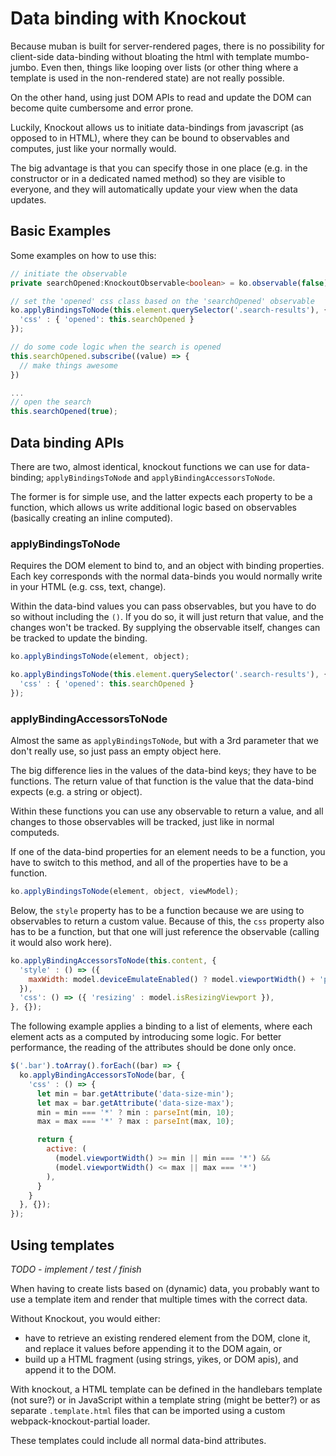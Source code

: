# Data binding with Knockout

Because muban is built for server-rendered pages, there is no possibility for client-side
data-binding without bloating the html with template mumbo-jumbo. Even then, things like
looping over lists (or other thing where a template is used in the non-rendered state) are not
really possible.

On the other hand, using just DOM APIs to read and update the DOM can become quite cumbersome and
error prone.

Luckily, Knockout allows us to initiate data-bindings from javascript (as opposed to in HTML),
where they can be bound to observables and computes, just like your normally would.

The big advantage is that you can specify those in one place (e.g. in the constructor or in a
dedicated named method) so they are visible to everyone, and they will automatically update
your view when the data updates.

## Basic Examples

Some examples on how to use this:

```typescript
// initiate the observable
private searchOpened:KnockoutObservable<boolean> = ko.observable(false);

// set the 'opened' css class based on the 'searchOpened' observable
ko.applyBindingsToNode(this.element.querySelector('.search-results'), {
  'css' : { 'opened': this.searchOpened }
});

// do some code logic when the search is opened
this.searchOpened.subscribe((value) => {
  // make things awesome
})

...
// open the search
this.searchOpened(true);
```

## Data binding APIs

There are two, almost identical, knockout functions we can use for data-binding;
`applyBindingsToNode` and `applyBindingAccessorsToNode`.

The former is for simple use, and the latter expects each property to be a function, which
allows us write additional logic based on observables (basically creating an inline computed).

### applyBindingsToNode

Requires the DOM element to bind to, and an object with binding properties. Each key corresponds
with the normal data-binds you would normally write in your HTML (e.g. css, text, change).

Within the data-bind values you can pass observables, but you have to do so without including
the `()`. If you do so, it will just return that value, and the changes won't be tracked.
By supplying the observable itself, changes can be tracked to update the binding.

```js
ko.applyBindingsToNode(element, object);
```

```js
ko.applyBindingsToNode(this.element.querySelector('.search-results'), {
  'css' : { 'opened': this.searchOpened }
});
```

### applyBindingAccessorsToNode

Almost the same as `applyBindingsToNode`, but with a 3rd parameter that we don't really use,
so just pass an empty object here.

The big difference lies in the values of the data-bind keys; they have to be functions. The
return value of that function is the value that the data-bind expects (e.g. a string or object).

Within these functions you can use any observable to return a value, and all changes to those
observables will be tracked, just like in normal computeds.

If one of the data-bind properties for an element needs to be a function, you have to switch to
this method, and all of the properties have to be a function.

```js
ko.applyBindingsToNode(element, object, viewModel);
```

Below, the `style` property has to be a function because we are using to observables to return
a custom value. Because of this, the `css` property also has to be a function, but that one
will just reference the observable (calling it would also work here).

```js
ko.applyBindingAccessorsToNode(this.content, {
  'style' : () => ({
    maxWidth: model.deviceEmulateEnabled() ? model.viewportWidth() + 'px' : '100%',
  }),
  'css': () => ({ 'resizing' : model.isResizingViewport }),
}, {});
```

The following example  applies a binding to a list of elements, where each element acts as a
computed by introducing some logic. For better performance, the reading of the attributes
should be done only once.

```js
$('.bar').toArray().forEach((bar) => {
  ko.applyBindingAccessorsToNode(bar, {
    'css' : () => {
      let min = bar.getAttribute('data-size-min');
      let max = bar.getAttribute('data-size-max');
      min = min === '*' ? min : parseInt(min, 10);
      max = max === '*' ? max : parseInt(max, 10);

      return {
        active: (
          (model.viewportWidth() >= min || min === '*') &&
          (model.viewportWidth() <= max || max === '*')
        ),
      }
    }
  }, {});
});
```

## Using templates

_TODO - implement / test / finish_

When having to create lists based on (dynamic) data, you probably want to use a template item
and render that multiple times with the correct data.

Without Knockout, you would either:
* have to retrieve an existing rendered element from the DOM, clone it, and replace it values
  before appending it to the DOM again, or
* build up a HTML fragment (using strings, yikes, or DOM apis), and append it to the DOM.

With knockout, a HTML template can be defined in the handlebars template (not sure?) or in
JavaScript within a template string (might be better?) or as separate `.template.html` files that
can be imported using a custom webpack-knockout-partial loader.

These templates could include all normal data-bind attributes.
